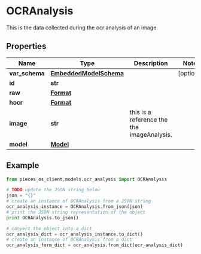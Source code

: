 # OCRAnalysis

This is the data collected during the ocr analysis of an image.

## Properties

Name | Type | Description | Notes
------------ | ------------- | ------------- | -------------
**var_schema** | [**EmbeddedModelSchema**](EmbeddedModelSchema) |  | [optional] 
**id** | **str** |  | 
**raw** | [**Format**](Format) |  | 
**hocr** | [**Format**](Format) |  | 
**image** | **str** | this is a reference the the imageAnalysis. | 
**model** | [**Model**](Model) |  | 

## Example

```python
from pieces_os_client.models.ocr_analysis import OCRAnalysis

# TODO update the JSON string below
json = "{}"
# create an instance of OCRAnalysis from a JSON string
ocr_analysis_instance = OCRAnalysis.from_json(json)
# print the JSON string representation of the object
print OCRAnalysis.to_json()

# convert the object into a dict
ocr_analysis_dict = ocr_analysis_instance.to_dict()
# create an instance of OCRAnalysis from a dict
ocr_analysis_form_dict = ocr_analysis.from_dict(ocr_analysis_dict)
```



